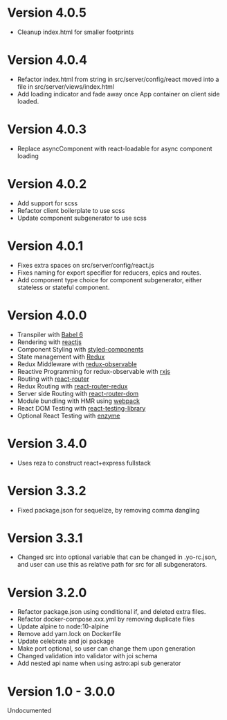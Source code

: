 # Version 4.0.5
 - Cleanup index.html for smaller footprints

# Version 4.0.4
 - Refactor index.html from string in src/server/config/react moved into a file in src/server/views/index.html
 - Add loading indicator and fade away once App container on client side loaded.

# Version 4.0.3
 - Replace asyncComponent with react-loadable for async component loading
 
# Version 4.0.2
 - Add support for scss
 - Refactor client boilerplate to use scss
 - Update component subgenerator to use scss

# Version 4.0.1
 - Fixes extra spaces on src/server/config/react.js
 - Fixes naming for export specifier for reducers, epics and routes.
 - Add component type choice for component subgenerator, either stateless or stateful component.

# Version 4.0.0
 - Transpiler with [Babel 6](https://babeljs.io/)
 - Rendering with [reactjs](https://reactjs.org/)
 - Component Styling with [styled-components](https://www.styled-components.com/)
 - State management with [Redux](https://redux.js.org/)
 - Redux Middleware with [redux-observable](https://redux-observable.js.org/)
 - Reactive Programming for redux-observable with [rxjs](https://github.com/ReactiveX/rxjs)
 - Routing with [react-router](https://github.com/ReactTraining/react-router)
 - Redux Routing with [react-router-redux](https://github.com/reactjs/react-router-redux)
 - Server side Routing with [react-router-dom](https://www.npmjs.com/package/react-router-dom)
 - Module bundling with HMR using [webpack](https://webpack.js.org/)
 - React DOM Testing with [react-testing-library](https://github.com/kentcdodds/react-testing-library)
 - Optional React Testing with [enzyme](https://airbnb.io/enzyme/)

# Version 3.4.0
- Uses reza to construct react+express fullstack

# Version 3.3.2
- Fixed package.json for sequelize, by removing comma dangling

# Version 3.3.1
- Changed src into optional variable that can be changed in .yo-rc.json, and user can use this as relative path for src for all subgenerators.

# Version 3.2.0
- Refactor package.json using conditional if, and deleted extra files.
- Refactor docker-compose.xxx.yml by removing duplicate files
- Update alpine to node:10-alpine
- Remove add yarn.lock on Dockerfile 
- Update celebrate and joi package
- Make port optional, so user can change them upon generation
- Changed validation into validator with joi schema
- Add nested api name when using astro:api sub generator

# Version 1.0 - 3.0.0 

Undocumented

